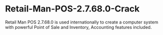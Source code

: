 # Retail-Man-POS-2.7.68.0-Crack
Retail Man POS 2.7.68.0 is used internationally to create a computer system with powerful Point of Sale and Inventory, Accounting features included.
